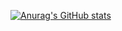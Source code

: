 [![Anurag's GitHub stats](https://github-readme-stats.vercel.app/api?username=wlyu1208&theme=vue&show_icons=true&count_private=true)](https://github.com/anuraghazra/github-readme-stats)
